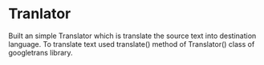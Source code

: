 # Tranlator
Built an simple Translator which is translate the source text into destination language.
To translate text used translate() method of Translator() class of googletrans library.
